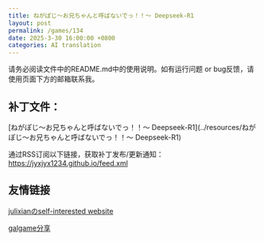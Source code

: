```yaml
---
title: ねがぽじ～お兄ちゃんと呼ばないでっ！！～ Deepseek-R1
layout: post
permalink: /games/134
date: 2025-3-30 16:00:00 +0800
categories: AI translation
---
```



请务必阅读文件中的README.md中的使用说明。如有运行问题 or bug反馈，请使用页面下方的邮箱联系我。



## 补丁文件：

[ねがぽじ～お兄ちゃんと呼ばないでっ！！～ Deepseek-R1](../resources/ねがぽじ～お兄ちゃんと呼ばないでっ！！～ Deepseek-R1)

 

通过RSS订阅以下链接，获取补丁发布/更新通知：https://jyxjyx1234.github.io/feed.xml

## 友情链接

[julixianのself-interested website](https://julixian-siw.worldsystem.top/) 

[galgame分享](https://t.me/galgpt)